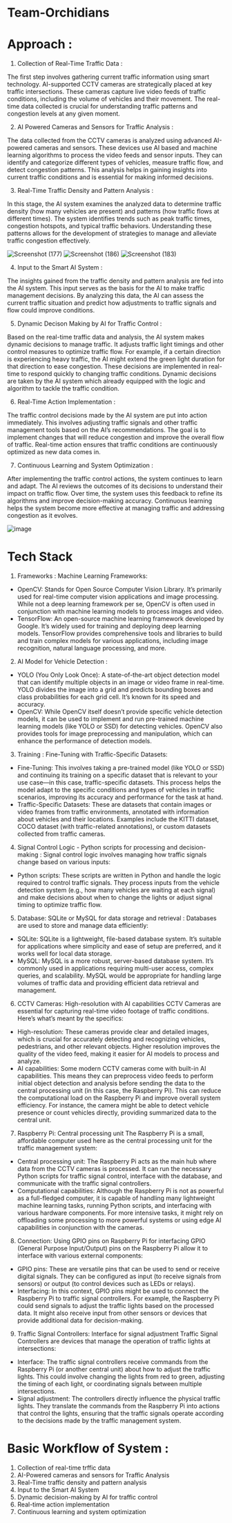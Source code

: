 # Team-Orchidians

#  Approach :
1. Collection of Real-Time Traffic Data :

The first step involves gathering current traffic information using smart technology. AI-supported CCTV cameras are strategically placed at key traffic intersections. These cameras capture live video feeds of traffic conditions, including the volume of vehicles and their movement. The real-time data collected is crucial for understanding traffic patterns and congestion levels at any given moment.
   
2. AI Powered Cameras and Sensors for Traffic Analysis : 

The data collected from the CCTV cameras is analyzed using advanced AI-powered cameras and sensors. These devices use AI based and machine learning algorithms to process the video feeds and sensor inputs. They can identify and categorize different types of vehicles, measure traffic flow, and detect congestion patterns. This analysis helps in gaining insights into current traffic conditions and is essential for making informed decisions.
   
3. Real-Time Traffic Density and Pattern Analysis : 

In this stage, the AI system examines the analyzed data to determine traffic density (how many vehicles are present) and patterns (how traffic flows at different times). The system identifies trends such as peak traffic times, congestion hotspots, and typical traffic behaviors. Understanding these patterns allows for the development of strategies to manage and alleviate traffic congestion effectively.

![Screenshot (177)](https://github.com/user-attachments/assets/20939bce-5154-4795-8d49-522b4b872dfa)
![Screenshot (186)](https://github.com/user-attachments/assets/8de0a217-9c49-4d9b-b15a-c1ab30fa032a)
![Screenshot (183)](https://github.com/user-attachments/assets/40551699-d41d-4f04-884d-cf868e1fe0ea)

   
4. Input to the Smart AI System : 

The insights gained from the traffic density and pattern analysis are fed into the AI system. This input serves as the basis for the AI to make traffic management decisions. By analyzing this data, the AI can assess the current traffic situation and predict how adjustments to traffic signals and flow could improve conditions.
   
5. Dynamic Decison Making by AI for Traffic Control : 

Based on the real-time traffic data and analysis, the AI system makes dynamic decisions to manage traffic. It adjusts traffic light timings and other control measures to optimize traffic flow. For example, if a certain direction is experiencing heavy traffic, the AI might extend the green light duration for that direction to ease congestion. These decisions are implemented in real-time to respond quickly to changing traffic conditions.
Dynamic decisions are taken by the AI system which already equipped with the logic and algorithm to tackle the traffic condition.

6. Real-Time Action Implementation : 

The traffic control decisions made by the AI system are put into action immediately. This involves adjusting traffic signals and other traffic management tools based on the AI’s recommendations. The goal is to implement changes that will reduce congestion and improve the overall flow of traffic. Real-time action ensures that traffic conditions are continuously optimized as new data comes in.

7. Continuous Learning and System Optimization : 

After implementing the traffic control actions, the system continues to learn and adapt. The AI reviews the outcomes of its decisions to understand their impact on traffic flow. Over time, the system uses this feedback to refine its algorithms and improve decision-making accuracy. Continuous learning helps the system become more effective at managing traffic and addressing congestion as it evolves.

![image](https://github.com/user-attachments/assets/afee7820-1f45-4fb1-9e53-c2c169d8328a)

# Tech Stack

1. Frameworks :
Machine Learning Frameworks:
- OpenCV:
Stands for Open Source Computer Vision Library. It’s primarily used for real-time computer vision applications and image processing. While not a deep learning framework per se, OpenCV is often used in conjunction with machine learning models to process images and video.
- TensorFlow:
An open-source machine learning framework developed by Google. It’s widely used for training and deploying deep learning models. TensorFlow provides comprehensive tools and libraries to build and train complex models for various applications, including image recognition, natural language processing, and more.

2. AI Model for Vehicle Detection :
- YOLO (You Only Look Once):
A state-of-the-art object detection model that can identify multiple objects in an image or video frame in real-time. YOLO divides the image into a grid and predicts bounding boxes and class probabilities for each grid cell. It’s known for its speed and accuracy.
- OpenCV:
While OpenCV itself doesn’t provide specific vehicle detection models, it can be used to implement and run pre-trained machine learning models (like YOLO or SSD) for detecting vehicles. OpenCV also provides tools for image preprocessing and manipulation, which can enhance the performance of detection models.

3. Training :
Fine-Tuning with Traffic-Specific Datasets:
- Fine-Tuning:
This involves taking a pre-trained model (like YOLO or SSD) and continuing its training on a specific dataset that is relevant to your use case—in this case, traffic-specific datasets. This process helps the model adapt to the specific conditions and types of vehicles in traffic scenarios, improving its accuracy and performance for the task at hand.
- Traffic-Specific Datasets:
These are datasets that contain images or video frames from traffic environments, annotated with information about vehicles and their locations. Examples include the KITTI dataset, COCO dataset (with traffic-related annotations), or custom datasets collected from traffic cameras.

4. Signal Control Logic - Python scripts for processing and decision-making :
Signal control logic involves managing how traffic signals change based on various inputs:
- Python scripts:
These scripts are written in Python and handle the logic required to control traffic signals. They process inputs from the vehicle detection system (e.g., how many vehicles are waiting at each signal) and make decisions about when to change the lights or adjust signal timing to optimize traffic flow.

5. Database: SQLite or MySQL for data storage and retrieval :
Databases are used to store and manage data efficiently:
- SQLite:
SQLite is a lightweight, file-based database system. It’s suitable for applications where simplicity and ease of setup are preferred, and it works well for local data storage.
- MySQL:
MySQL is a more robust, server-based database system. It’s commonly used in applications requiring multi-user access, complex queries, and scalability. MySQL would be appropriate for handling large volumes of traffic data and providing efficient data retrieval and management.

6. CCTV Cameras: High-resolution with AI capabilities
CCTV Cameras are essential for capturing real-time video footage of traffic conditions. Here’s what’s meant by the specifics:
- High-resolution:
These cameras provide clear and detailed images, which is crucial for accurately detecting and recognizing vehicles, pedestrians, and other relevant objects. Higher resolution improves the quality of the video feed, making it easier for AI models to process and analyze.
- AI capabilities:
Some modern CCTV cameras come with built-in AI capabilities. This means they can preprocess video feeds to perform initial object detection and analysis before sending the data to the central processing unit (in this case, the Raspberry Pi). This can reduce the computational load on the Raspberry Pi and improve overall system efficiency. For instance, the camera might be able to detect vehicle presence or count vehicles directly, providing summarized data to the central unit.

7. Raspberry Pi: Central processing unit
The Raspberry Pi is a small, affordable computer used here as the central processing unit for the traffic management system:
- Central processing unit:
The Raspberry Pi acts as the main hub where data from the CCTV cameras is processed. It can run the necessary Python scripts for traffic signal control, interface with the database, and communicate with the traffic signal controllers.
- Computational capabilities:
Although the Raspberry Pi is not as powerful as a full-fledged computer, it is capable of handling many lightweight machine learning tasks, running Python scripts, and interfacing with various hardware components. For more intensive tasks, it might rely on offloading some processing to more powerful systems or using edge AI capabilities in conjunction with the cameras.

8. Connection: Using GPIO pins on Raspberry Pi for interfacing
GPIO (General Purpose Input/Output) pins on the Raspberry Pi allow it to interface with various external components:
- GPIO pins:
These are versatile pins that can be used to send or receive digital signals. They can be configured as input (to receive signals from sensors) or output (to control devices such as LEDs or relays).
- Interfacing:
In this context, GPIO pins might be used to connect the Raspberry Pi to traffic signal controllers. For example, the Raspberry Pi could send signals to adjust the traffic lights based on the processed data. It might also receive input from other sensors or devices that provide additional data for decision-making.

9. Traffic Signal Controllers: Interface for signal adjustment
Traffic Signal Controllers are devices that manage the operation of traffic lights at intersections:
- Interface:
The traffic signal controllers receive commands from the Raspberry Pi (or another central unit) about how to adjust the traffic lights. This could involve changing the lights from red to green, adjusting the timing of each light, or coordinating signals between multiple intersections.
- Signal adjustment:
The controllers directly influence the physical traffic lights. They translate the commands from the Raspberry Pi into actions that control the lights, ensuring that the traffic signals operate according to the decisions made by the traffic management system.

# Basic Workflow of System :

1. Collection of real-time trffic data
2. AI-Powered cameras and sensors for Traffic Analysis
3. Real-Time traffic density and pattern analysis
4. Input to the Smart AI System
5. Dynamic decision-making by AI for traffic control
6. Real-time action implementation
7. Continuous learning and system optimization
